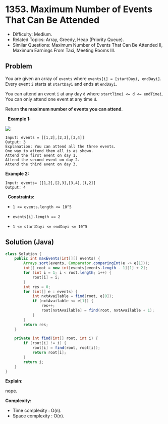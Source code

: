 # 1353. Maximum Number of Events That Can Be Attended

- Difficulty: Medium.
- Related Topics: Array, Greedy, Heap (Priority Queue).
- Similar Questions: Maximum Number of Events That Can Be Attended II, Maximum Earnings From Taxi, Meeting Rooms III.

## Problem

You are given an array of ```events``` where ```events[i] = [startDayi, endDayi]```. Every event ```i``` starts at ```startDayi``` and ends at ```endDayi```.

You can attend an event ```i``` at any day ```d``` where ```startTimei <= d <= endTimei```. You can only attend one event at any time ```d```.

Return **the maximum number of events you can attend**.

 
**Example 1:**

![](https://assets.leetcode.com/uploads/2020/02/05/e1.png)

```
Input: events = [[1,2],[2,3],[3,4]]
Output: 3
Explanation: You can attend all the three events.
One way to attend them all is as shown.
Attend the first event on day 1.
Attend the second event on day 2.
Attend the third event on day 3.
```

**Example 2:**

```
Input: events= [[1,2],[2,3],[3,4],[1,2]]
Output: 4
```

 
**Constraints:**


	
- ```1 <= events.length <= 10^5```
	
- ```events[i].length == 2```
	
- ```1 <= startDayi <= endDayi <= 10^5```



## Solution (Java)

```java
class Solution {
    public int maxEvents(int[][] events) {
        Arrays.sort(events, Comparator.comparingInt(e -> e[1]));
        int[] root = new int[events[events.length - 1][1] + 2];
        for (int i = 1; i < root.length; i++) {
            root[i] = i;
        }
        int res = 0;
        for (int[] e : events) {
            int nxtAvailable = find(root, e[0]);
            if (nxtAvailable <= e[1]) {
                res++;
                root[nxtAvailable] = find(root, nxtAvailable + 1);
            }
        }
        return res;
    }

    private int find(int[] root, int i) {
        if (root[i] != i) {
            root[i] = find(root, root[i]);
            return root[i];
        }
        return i;
    }
}
```

**Explain:**

nope.

**Complexity:**

* Time complexity : O(n).
* Space complexity : O(n).
